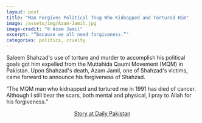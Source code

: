 ```yaml
---
layout: post
title: "Man Forgives Political Thug Who Kidnapped and Tortured Him"
image: /assets/img/Azam-Jamil.jpg
image-credit: "© Azam Jamil"
excerpt: "“Because we all need forgiveness.”"
categories: politics, cruelty
---
```

<p>Saleem Shahzad's use of torture and murder to accomplish his political goals got him expelled from the Muttahida Qaumi Movement (MQM) in Pakistan. Upon Shahzad's death, Azam Jamil, one of Shahzad's victims, came forward to announce his forgiveness of Shahzad.</p>

<p>“The MQM man who kidnapped and tortured me in 1991 has died of cancer. Although I still bear the scars, both mental and physical, I pray to Allah for his forgiveness.”</p>

<p align="center"><a href="https://en.dailypakistan.com.pk/08-Jul-2018/man-kidnapped-tortured-by-mqm-s-saleem-shehzad-forgives-him-after-death-from-cancer" target="_blank"> Story at Daily Pakistan </a></p>
